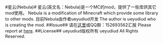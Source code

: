 #星云(Nebula)#
星云(英文名：Nebula)是一个MC的mod，提供了一些库供其它mod使用。
Nebula is a modification of Minecraft which provide some library to other mods. 
目前Nebula由作者ueyudiud开发
The author is ueyudiud who is creating the mod.
##Issue##
请在[这里](https://github.com/ueyudiud/Nebula/issues)或QQ群：152693562汇报
Please report at [here](https://github.com/ueyudiud/Nebula/issues).
##License##
ueyudiud版权所有
ueyudiud All Rights Reserved.